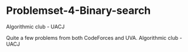 # Problemset-4-Binary-search
Algorithmic club - UACJ

Quite a few problems from both CodeForces and UVA. Algorithmic club - UACJ
